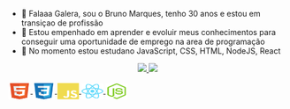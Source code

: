 - 👋 Falaaa Galera, sou o Bruno Marques, tenho 30 anos e estou em transiçao de profissão
- 👀 Estou empenhado em aprender e evoluir meus conhecimentos para conseguir uma oportunidade de emprego na area de programação
- 🌱 No momento estou estudano JavaScript, CSS, HTML, NodeJS, React

<div align="center">
  <a href="https://github.com/Bruno91dev">
  <img height="180em" src="https://github-readme-stats.vercel.app/api?username=Bruno91dev&show_icons=true&theme=dracula&include_all_commits=true&count_private=true"/>
  <img height="180em" src="https://github-readme-stats.vercel.app/api/top-langs/?username=Bruno91dev&layout=compact&langs_count=7&theme=dracula"/>
</div>
  
  <div style="display: inline_block"><br>
  <img align="center" alt="Rafa-HTML" height="30" width="40" src="https://raw.githubusercontent.com/devicons/devicon/master/icons/html5/html5-original.svg">
  <img align="center" alt="Rafa-CSS" height="30" width="40" src="https://raw.githubusercontent.com/devicons/devicon/master/icons/css3/css3-original.svg">  
  <img align="center" alt="Js" height="30" width="40" src="https://raw.githubusercontent.com/devicons/devicon/master/icons/javascript/javascript-plain.svg">
  <img align="center" alt="React" height="30" width="40" src="https://raw.githubusercontent.com/devicons/devicon/master/icons/react/react-original.svg">
  <img align="center" alt="NodeJS" height="30" width="40" src="https://raw.githubusercontent.com/devicons/devicon/master/icons/nodejs/nodejs-original.svg"> 
</div>
